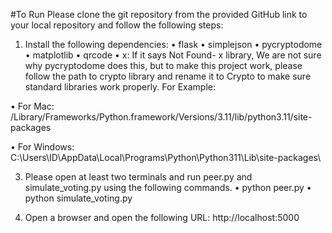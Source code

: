 #To Run
Please clone the git repository from the provided GitHub link to your local repository and follow the following steps:
1.	Install the following dependencies:
•	flask
•	simplejson
•	pycryptodome
•	matplotlib
•	qrcode
•	x: If it says Not Found- x library, 
We are not sure why pycryptodome does this, but to make this project work, please follow the path to crypto library and rename it to Crypto to make sure standard libraries work properly.
    For Example:

•	For Mac:
/Library/Frameworks/Python.framework/Versions/3.11/lib/python3.11/site-packages

•	For Windows:
C:\Users\ID\AppData\Local\Programs\Python\Python311\Lib\site-packages\


3.	Please open at least two terminals and run peer.py and simulate_voting.py using the following commands.
•	python peer.py
•	python simulate_voting.py 

4.	Open a browser and open the following URL:
http://localhost:5000

